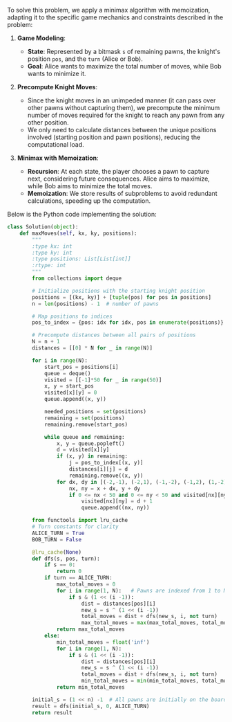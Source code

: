To solve this problem, we apply a minimax algorithm with memoization, adapting it to the specific game mechanics and constraints described in the problem:

1. **Game Modeling**:
   - **State**: Represented by a bitmask `s` of remaining pawns, the knight's position `pos`, and the `turn` (Alice or Bob).
   - **Goal**: Alice wants to maximize the total number of moves, while Bob wants to minimize it.

2. **Precompute Knight Moves**:
   - Since the knight moves in an unimpeded manner (it can pass over other pawns without capturing them), we precompute the minimum number of moves required for the knight to reach any pawn from any other position.
   - We only need to calculate distances between the unique positions involved (starting position and pawn positions), reducing the computational load.

3. **Minimax with Memoization**:
   - **Recursion**: At each state, the player chooses a pawn to capture next, considering future consequences. Alice aims to maximize, while Bob aims to minimize the total moves.
   - **Memoization**: We store results of subproblems to avoid redundant calculations, speeding up the computation.

Below is the Python code implementing the solution:

```python
class Solution(object):
    def maxMoves(self, kx, ky, positions):
        """
        :type kx: int
        :type ky: int
        :type positions: List[List[int]]
        :rtype: int
        """
        from collections import deque

        # Initialize positions with the starting knight position
        positions = [(kx, ky)] + [tuple(pos) for pos in positions]
        n = len(positions) - 1  # number of pawns

        # Map positions to indices
        pos_to_index = {pos: idx for idx, pos in enumerate(positions)}

        # Precompute distances between all pairs of positions
        N = n + 1
        distances = [[0] * N for _ in range(N)]

        for i in range(N):
            start_pos = positions[i]
            queue = deque()
            visited = [[-1]*50 for _ in range(50)]
            x, y = start_pos
            visited[x][y] = 0
            queue.append((x, y))

            needed_positions = set(positions)
            remaining = set(positions)
            remaining.remove(start_pos)

            while queue and remaining:
                x, y = queue.popleft()
                d = visited[x][y]
                if (x, y) in remaining:
                    j = pos_to_index[(x, y)]
                    distances[i][j] = d
                    remaining.remove((x, y))
                for dx, dy in [(-2,-1), (-2,1), (-1,-2), (-1,2), (1,-2), (1,2), (2,-1), (2,1)]:
                    nx, ny = x + dx, y + dy
                    if 0 <= nx < 50 and 0 <= ny < 50 and visited[nx][ny] == -1:
                        visited[nx][ny] = d + 1
                        queue.append((nx, ny))

        from functools import lru_cache
        # Turn constants for clarity
        ALICE_TURN = True
        BOB_TURN = False

        @lru_cache(None)
        def dfs(s, pos, turn):
            if s == 0:
                return 0
            if turn == ALICE_TURN:
                max_total_moves = 0
                for i in range(1, N):   # Pawns are indexed from 1 to N-1
                    if s & (1 << (i -1)):
                        dist = distances[pos][i]
                        new_s = s ^ (1 << (i -1))
                        total_moves = dist + dfs(new_s, i, not turn)
                        max_total_moves = max(max_total_moves, total_moves)
                return max_total_moves
            else:
                min_total_moves = float('inf')
                for i in range(1, N):
                    if s & (1 << (i -1)):
                        dist = distances[pos][i]
                        new_s = s ^ (1 << (i -1))
                        total_moves = dist + dfs(new_s, i, not turn)
                        min_total_moves = min(min_total_moves, total_moves)
                return min_total_moves

        initial_s = (1 << n) -1  # All pawns are initially on the board
        result = dfs(initial_s, 0, ALICE_TURN)
        return result
```
